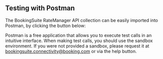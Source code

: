 ## Testing with Postman

The BookingSuite RateManager API collection can be easily imported into Postman, by clicking the button below:

<div class="postman-run-button"
style="margin-left: 2em;"
data-postman-action="collection/import"
data-postman-var-1="0c755fbb52ccef5c8548"></div>
<script type="text/javascript">
  (function (p,o,s,t,m,a,n) {
    !p[s] && (p[s] = function () { (p[t] || (p[t] = [])).push(arguments); });
    !o.getElementById(s+t) && o.getElementsByTagName("head")[0].appendChild((
      (n = o.createElement("script")),
      (n.id = s+t), (n.async = 1), (n.src = m), n
    ));
  }(window, document, "_pm", "PostmanRunObject", "https://run.pstmn.io/button.js"));
</script>

Postman is a free application that allows you to execute test calls in an intuitive interface. When making test calls, you should use the sandbox environment. If you were not provided a sandbox, please request it at bookingsuite.connectivity@booking.com or via the help button.